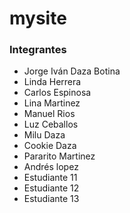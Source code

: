 # mysite
### Integrantes
- Jorge Iván Daza Botina
- Linda Herrera
- Carlos Espinosa
- Lina Martinez
- Manuel Rios
- Luz Ceballos
- Milu Daza
- Cookie Daza
- Pararito Martinez
- Andrés lopez
- Estudiante 11
- Estudiante 12
- Estudiante 13

